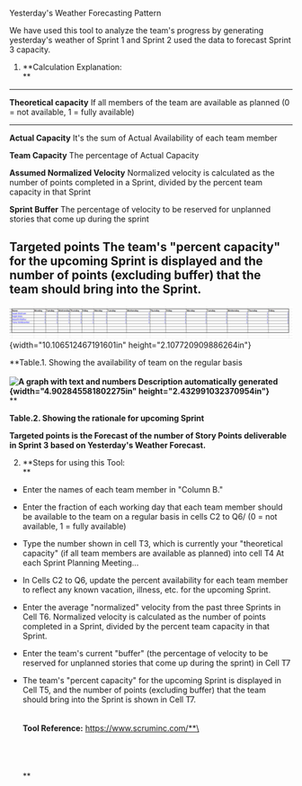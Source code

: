 Yesterday's Weather Forecasting Pattern

We have used this tool to analyze the team's progress by generating
yesterday\'s weather of Sprint 1 and Sprint 2 used the data to forecast
Sprint 3 capacity.

1.  **Calculation Explanation:\
    **

  -----------------------------------------------------------------------
  **Theoretical capacity**            If all members of the team are
                                      available as planned (0 = not
                                      available, 1 = fully available)
  ----------------------------------- -----------------------------------
  **Actual Capacity**                 It's the sum of Actual Availability
                                      of each team member

  **Team Capacity**                   The percentage of Actual Capacity

  **Assumed Normalized Velocity**     Normalized velocity is calculated
                                      as the number of points completed
                                      in a Sprint, divided by the percent
                                      team capacity in that Sprint

  **Sprint Buffer**                   The percentage of velocity to be
                                      reserved for unplanned stories that
                                      come up during the sprint

  **Targeted points**                 The team\'s \"percent capacity\"
                                      for the upcoming Sprint is
                                      displayed and the number of points
                                      (excluding buffer) that the team
                                      should bring into the Sprint.
  -----------------------------------------------------------------------

![](./image1.png){width="10.106512467191601in"
height="2.107720909886264in"}

**Table.1. Showing the availability of team on the regular basis\
\
**![A graph with text and numbers Description automatically
generated](./image2.png){width="4.902845581802275in"
height="2.432991032370954in"}**\
**

**Table.2. Showing the rationale for upcoming Sprint**

**Targeted points is the Forecast of the number of Story Points
deliverable in Sprint 3 based on Yesterday's Weather Forecast.**

2.  **Steps for using this Tool:\
    **

-   Enter the names of each team member in \"Column B."

-   Enter the fraction of each working day that each team member should
    be available to the team on a regular basis in cells C2 to Q6/ (0 =
    not available, 1 = fully available)

-   Type the number shown in cell T3, which is currently your
    \"theoretical capacity\" (if all team members are available as
    planned) into cell T4 At each Sprint Planning Meeting...

-   In Cells C2 to Q6, update the percent availability for each team
    member to reflect any known vacation, illness, etc. for the upcoming
    Sprint.

-   Enter the average \"normalized\" velocity from the past three
    Sprints in Cell T6. Normalized velocity is calculated as the number
    of points completed in a Sprint, divided by the percent team
    capacity in that Sprint.

-   Enter the team\'s current \"buffer\" (the percentage of velocity to
    be reserved for unplanned stories that come up during the sprint) in
    Cell T7

-   The team\'s \"percent capacity\" for the upcoming Sprint is
    displayed in Cell T5, and the number of points (excluding buffer)
    that the team should bring into the Sprint is shown in Cell T7. **\
    \
    \
    Tool Reference:** https://www.scruminc.com/**\
    \
    \
    \
    \
    \
    **
